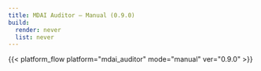 ```yaml
---
title: MDAI Auditor – Manual (0.9.0)
build:
  render: never
  list: never
---
```


{{< platform_flow platform="mdai_auditor" mode="manual" ver="0.9.0" >}}